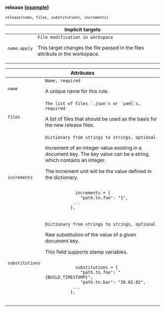 <a name="release"></a>
### release ([example](examples/))

```python
release(name, files, substitutions, increments)
```

<table class="table table-condensed table-bordered table-implicit">
  <colgroup>
    <col class="col-param" />
    <col class="param-description" />
  </colgroup>
  <thead>
    <tr>
      <th colspan="2">Implicit targets</th>
    </tr>
  </thead>
  <tbody>
    <tr>
      <td><code><i>name</i>.apply</code></td>
      <td>
        <code>File modification in workspace</code>
        <p>
          This target changes the file passed in the files attribute in the workspace.
        </p>
      </td>
    </tr>
  </tbody>
</table>

<table class="table table-condensed table-bordered table-params">
  <colgroup>
    <col class="col-param" />
    <col class="param-description" />
  </colgroup>
  <thead>
    <tr>
      <th colspan="2">Attributes</th>
    </tr>
  </thead>
  <tbody>
    <tr>
      <td><code>name</code></td>
      <td>
        <code>Name, required</code>
        <p>A unique name for this rule.</p>
      </td>
    </tr>
    <tr>
      <td><code>files</code></td>
      <td>
        <code>The list of files `.json`s or `yaml`s, required</code>
        <p>
          A list of files that should be used as the basis for the new release files.
        </p>
      </td>
    </tr>
    <tr>
      <td><code>increments</code></td>
      <td>
        <code>Dictionary from strings to strings, optional</code>
        <p>Increment of an integer value existing in a document key.
          The key value can be a string, which contains an integer.</p>
        <p>The increment unit will be the value defined in the dictionary.</p>
        <p>
          <code>
            increments = {
              "path.to.foo": "1",
           ...
          },
          </code>
        </p>
      </td>
    </tr>
    <tr>
      <td><code>substitutions</code></td>
      <td>
        <code>Dictionary from strings to strings, optional</code>
        <p>Raw substitution of the value of a given document key.</p>
        <p>This field supports stamp variables.</p>
        <p>
          <code>
            substitutions = {
              "path.to.foo": "{BUILD_TIMESTAMP}",
              "path.to.bar": "20.02.02",
           ...
          },
          </code>
        </p>
      </td>
    </tr>
  </tbody>
</table>

